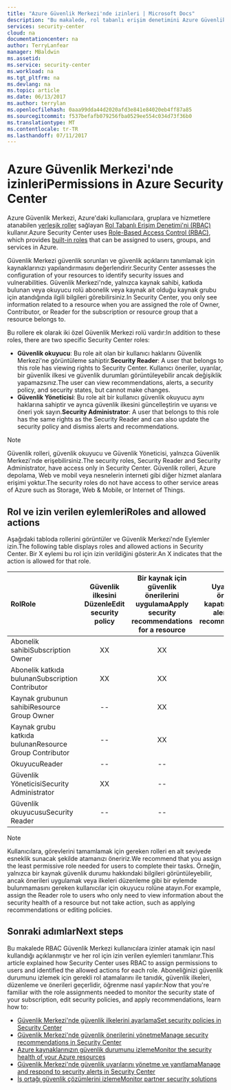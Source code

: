 ```yaml
---
title: "Azure Güvenlik Merkezi'nde izinleri | Microsoft Docs"
description: "Bu makalede, rol tabanlı erişim denetimini Azure Güvenlik Merkezi kullanıcılara izinler atamak için nasıl kullandığını açıklar ve her rol için izin verilen eylemleri tanımlar."
services: security-center
cloud: na
documentationcenter: na
author: TerryLanfear
manager: MBaldwin
ms.assetid: 
ms.service: security-center
ms.workload: na
ms.tgt_pltfrm: na
ms.devlang: na
ms.topic: article
ms.date: 06/13/2017
ms.author: terrylan
ms.openlocfilehash: 0aaa99dda44d2020afd3e841e84020eb4ff87a85
ms.sourcegitcommit: f537befafb079256fba0529ee554c034d73f36b0
ms.translationtype: MT
ms.contentlocale: tr-TR
ms.lasthandoff: 07/11/2017
---
```

# <a name="permissions-in-azure-security-center"></a><span data-ttu-id="6bdb6-103">Azure Güvenlik Merkezi'nde izinleri</span><span class="sxs-lookup"><span data-stu-id="6bdb6-103">Permissions in Azure Security Center</span></span>

<span data-ttu-id="6bdb6-104">Azure Güvenlik Merkezi, Azure'daki kullanıcılara, gruplara ve hizmetlere atanabilen [yerleşik roller](../active-directory/role-based-access-built-in-roles.md) sağlayan [Rol Tabanlı Erişim Denetimi'ni (RBAC)](../active-directory/role-based-access-control-configure.md) kullanır.</span><span class="sxs-lookup"><span data-stu-id="6bdb6-104">Azure Security Center uses [Role-Based Access Control (RBAC)](../active-directory/role-based-access-control-configure.md), which provides [built-in roles](../active-directory/role-based-access-built-in-roles.md) that can be assigned to users, groups, and services in Azure.</span></span>

<span data-ttu-id="6bdb6-105">Güvenlik Merkezi güvenlik sorunları ve güvenlik açıklarını tanımlamak için kaynaklarınızı yapılandırmasını değerlendirir.</span><span class="sxs-lookup"><span data-stu-id="6bdb6-105">Security Center assesses the configuration of your resources to identify security issues and vulnerabilities.</span></span> <span data-ttu-id="6bdb6-106">Güvenlik Merkezi'nde, yalnızca kaynak sahibi, katkıda bulunan veya okuyucu rolü abonelik veya kaynak ait olduğu kaynak grubu için atandığında ilgili bilgileri görebilirsiniz.</span><span class="sxs-lookup"><span data-stu-id="6bdb6-106">In Security Center, you only see information related to a resource when you are assigned the role of Owner, Contributor, or Reader for the subscription or resource group that a resource belongs to.</span></span>

<span data-ttu-id="6bdb6-107">Bu rollere ek olarak iki özel Güvenlik Merkezi rolü vardır:</span><span class="sxs-lookup"><span data-stu-id="6bdb6-107">In addition to these roles, there are two specific Security Center roles:</span></span>

* <span data-ttu-id="6bdb6-108">**Güvenlik okuyucu**: Bu role ait olan bir kullanıcı haklarını Güvenlik Merkezi'ne görüntüleme sahiptir.</span><span class="sxs-lookup"><span data-stu-id="6bdb6-108">**Security Reader**: A user that belongs to this role has viewing rights to Security Center.</span></span> <span data-ttu-id="6bdb6-109">Kullanıcı öneriler, uyarılar, bir güvenlik ilkesi ve güvenlik durumları görüntüleyebilir ancak değişiklik yapamazsınız.</span><span class="sxs-lookup"><span data-stu-id="6bdb6-109">The user can view recommendations, alerts, a security policy, and security states, but cannot make changes.</span></span>
* <span data-ttu-id="6bdb6-110">**Güvenlik Yöneticisi**: Bu role ait bir kullanıcı güvenlik okuyucu aynı haklarına sahiptir ve ayrıca güvenlik ilkesini güncelleştirin ve uyarısı ve öneri yok sayın.</span><span class="sxs-lookup"><span data-stu-id="6bdb6-110">**Security Administrator**: A user that belongs to this role has the same rights as the Security Reader and can also update the security policy and dismiss alerts and recommendations.</span></span>

> [!NOTE]
> <span data-ttu-id="6bdb6-111">Güvenlik rolleri, güvenlik okuyucu ve Güvenlik Yöneticisi, yalnızca Güvenlik Merkezi'nde erişebilirsiniz.</span><span class="sxs-lookup"><span data-stu-id="6bdb6-111">The security roles, Security Reader and Security Administrator, have access only in Security Center.</span></span> <span data-ttu-id="6bdb6-112">Güvenlik rolleri, Azure depolama, Web ve mobil veya nesnelerin interneti gibi diğer hizmet alanlara erişimi yoktur.</span><span class="sxs-lookup"><span data-stu-id="6bdb6-112">The security roles do not have access to other service areas of Azure such as Storage, Web & Mobile, or Internet of Things.</span></span>
>
>

## <a name="roles-and-allowed-actions"></a><span data-ttu-id="6bdb6-113">Rol ve izin verilen eylemleri</span><span class="sxs-lookup"><span data-stu-id="6bdb6-113">Roles and allowed actions</span></span>

<span data-ttu-id="6bdb6-114">Aşağıdaki tabloda rollerini görüntüler ve Güvenlik Merkezi'nde Eylemler izin.</span><span class="sxs-lookup"><span data-stu-id="6bdb6-114">The following table displays roles and allowed actions in Security Center.</span></span> <span data-ttu-id="6bdb6-115">Bir X eylemi bu rol için izin verildiğini gösterir.</span><span class="sxs-lookup"><span data-stu-id="6bdb6-115">An X indicates that the action is allowed for that role.</span></span>

| <span data-ttu-id="6bdb6-116">Rol</span><span class="sxs-lookup"><span data-stu-id="6bdb6-116">Role</span></span> | <span data-ttu-id="6bdb6-117">Güvenlik ilkesini Düzenle</span><span class="sxs-lookup"><span data-stu-id="6bdb6-117">Edit security policy</span></span> | <span data-ttu-id="6bdb6-118">Bir kaynak için güvenlik önerilerini uygulama</span><span class="sxs-lookup"><span data-stu-id="6bdb6-118">Apply security recommendations for a resource</span></span> | <span data-ttu-id="6bdb6-119">Uyarılar ve öneriler kapatın</span><span class="sxs-lookup"><span data-stu-id="6bdb6-119">Dismiss alerts and recommendations</span></span> | <span data-ttu-id="6bdb6-120">Uyarıları görüntüle ve öneriler</span><span class="sxs-lookup"><span data-stu-id="6bdb6-120">View alerts and recommendations</span></span> |
|:--- |:---:|:---:|:---:|:---:|
| <span data-ttu-id="6bdb6-121">Abonelik sahibi</span><span class="sxs-lookup"><span data-stu-id="6bdb6-121">Subscription Owner</span></span> | <span data-ttu-id="6bdb6-122">X</span><span class="sxs-lookup"><span data-stu-id="6bdb6-122">X</span></span> | <span data-ttu-id="6bdb6-123">X</span><span class="sxs-lookup"><span data-stu-id="6bdb6-123">X</span></span> | <span data-ttu-id="6bdb6-124">X</span><span class="sxs-lookup"><span data-stu-id="6bdb6-124">X</span></span> | <span data-ttu-id="6bdb6-125">X</span><span class="sxs-lookup"><span data-stu-id="6bdb6-125">X</span></span> |
| <span data-ttu-id="6bdb6-126">Abonelik katkıda bulunan</span><span class="sxs-lookup"><span data-stu-id="6bdb6-126">Subscription Contributor</span></span> | <span data-ttu-id="6bdb6-127">X</span><span class="sxs-lookup"><span data-stu-id="6bdb6-127">X</span></span> | <span data-ttu-id="6bdb6-128">X</span><span class="sxs-lookup"><span data-stu-id="6bdb6-128">X</span></span> | <span data-ttu-id="6bdb6-129">X</span><span class="sxs-lookup"><span data-stu-id="6bdb6-129">X</span></span> | <span data-ttu-id="6bdb6-130">X</span><span class="sxs-lookup"><span data-stu-id="6bdb6-130">X</span></span> |
| <span data-ttu-id="6bdb6-131">Kaynak grubunun sahibi</span><span class="sxs-lookup"><span data-stu-id="6bdb6-131">Resource Group Owner</span></span> | -- | <span data-ttu-id="6bdb6-132">X</span><span class="sxs-lookup"><span data-stu-id="6bdb6-132">X</span></span> | -- | <span data-ttu-id="6bdb6-133">X</span><span class="sxs-lookup"><span data-stu-id="6bdb6-133">X</span></span> |
| <span data-ttu-id="6bdb6-134">Kaynak grubu katkıda bulunan</span><span class="sxs-lookup"><span data-stu-id="6bdb6-134">Resource Group Contributor</span></span> | -- | <span data-ttu-id="6bdb6-135">X</span><span class="sxs-lookup"><span data-stu-id="6bdb6-135">X</span></span> | -- | <span data-ttu-id="6bdb6-136">X</span><span class="sxs-lookup"><span data-stu-id="6bdb6-136">X</span></span> |
| <span data-ttu-id="6bdb6-137">Okuyucu</span><span class="sxs-lookup"><span data-stu-id="6bdb6-137">Reader</span></span> | -- | -- | -- | <span data-ttu-id="6bdb6-138">X</span><span class="sxs-lookup"><span data-stu-id="6bdb6-138">X</span></span> |
| <span data-ttu-id="6bdb6-139">Güvenlik Yöneticisi</span><span class="sxs-lookup"><span data-stu-id="6bdb6-139">Security Administrator</span></span> | <span data-ttu-id="6bdb6-140">X</span><span class="sxs-lookup"><span data-stu-id="6bdb6-140">X</span></span> | -- | <span data-ttu-id="6bdb6-141">X</span><span class="sxs-lookup"><span data-stu-id="6bdb6-141">X</span></span> | <span data-ttu-id="6bdb6-142">X</span><span class="sxs-lookup"><span data-stu-id="6bdb6-142">X</span></span> |
| <span data-ttu-id="6bdb6-143">Güvenlik okuyucusu</span><span class="sxs-lookup"><span data-stu-id="6bdb6-143">Security Reader</span></span> | -- | -- | -- | <span data-ttu-id="6bdb6-144">X</span><span class="sxs-lookup"><span data-stu-id="6bdb6-144">X</span></span> |

> [!NOTE]
> <span data-ttu-id="6bdb6-145">Kullanıcılara, görevlerini tamamlamak için gereken rolleri en alt seviyede esneklik sunacak şekilde atamanızı öneririz.</span><span class="sxs-lookup"><span data-stu-id="6bdb6-145">We recommend that you assign the least permissive role needed for users to complete their tasks.</span></span> <span data-ttu-id="6bdb6-146">Örneğin, yalnızca bir kaynak güvenlik durumu hakkındaki bilgileri görüntüleyebilir, ancak önerileri uygulamak veya ilkeleri düzenleme gibi bir eylemde bulunmamasını gereken kullanıcılar için okuyucu rolüne atayın.</span><span class="sxs-lookup"><span data-stu-id="6bdb6-146">For example, assign the Reader role to users who only need to view information about the security health of a resource but not take action, such as applying recommendations or editing policies.</span></span>
>
>

## <a name="next-steps"></a><span data-ttu-id="6bdb6-147">Sonraki adımlar</span><span class="sxs-lookup"><span data-stu-id="6bdb6-147">Next steps</span></span>
<span data-ttu-id="6bdb6-148">Bu makalede RBAC Güvenlik Merkezi kullanıcılara izinler atamak için nasıl kullandığı açıklanmıştır ve her rol için izin verilen eylemleri tanımlanır.</span><span class="sxs-lookup"><span data-stu-id="6bdb6-148">This article explained how Security Center uses RBAC to assign permissions to users and identified the allowed actions for each role.</span></span> <span data-ttu-id="6bdb6-149">Aboneliğinizi güvenlik durumunu izlemek için gerekli rol atamalarını ile tanıdık, güvenlik ilkeleri, düzenleme ve önerileri geçerlidir, öğrenme nasıl yapılır:</span><span class="sxs-lookup"><span data-stu-id="6bdb6-149">Now that you're familiar with the role assignments needed to monitor the security state of your subscription, edit security policies, and apply recommendations, learn how to:</span></span>

- [<span data-ttu-id="6bdb6-150">Güvenlik Merkezi'nde güvenlik ilkelerini ayarlama</span><span class="sxs-lookup"><span data-stu-id="6bdb6-150">Set security policies in Security Center</span></span>](security-center-policies.md)
- [<span data-ttu-id="6bdb6-151">Güvenlik Merkezi'nde güvenlik önerilerini yönetme</span><span class="sxs-lookup"><span data-stu-id="6bdb6-151">Manage security recommendations in Security Center</span></span>](security-center-recommendations.md)
- [<span data-ttu-id="6bdb6-152">Azure kaynaklarınızın güvenlik durumunu izleme</span><span class="sxs-lookup"><span data-stu-id="6bdb6-152">Monitor the security health of your Azure resources</span></span>](security-center-monitoring.md)
- [<span data-ttu-id="6bdb6-153">Güvenlik Merkezi'nde güvenlik uyarılarını yönetme ve yanıtlama</span><span class="sxs-lookup"><span data-stu-id="6bdb6-153">Manage and respond to security alerts in Security Center</span></span>](security-center-managing-and-responding-alerts.md)
- [<span data-ttu-id="6bdb6-154">İş ortağı güvenlik çözümlerini izleme</span><span class="sxs-lookup"><span data-stu-id="6bdb6-154">Monitor partner security solutions</span></span>](security-center-partner-solutions.md)
